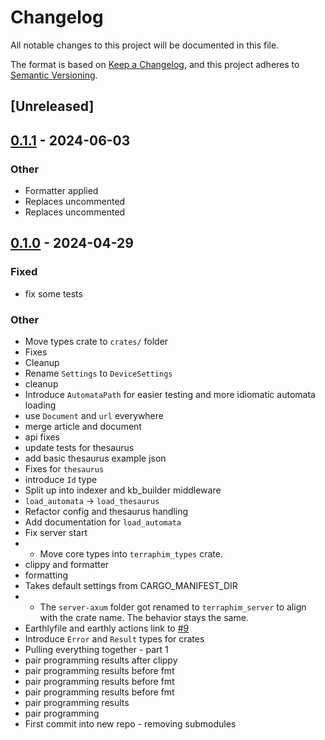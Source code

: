 # Changelog
All notable changes to this project will be documented in this file.

The format is based on [Keep a Changelog](https://keepachangelog.com/en/1.0.0/),
and this project adheres to [Semantic Versioning](https://semver.org/spec/v2.0.0.html).

## [Unreleased]

## [0.1.1](https://github.com/terraphim/terraphim-ai/compare/terraphim_automata-v0.1.0...terraphim_automata-v0.1.1) - 2024-06-03

### Other
- Formatter applied
- Replaces uncommented
- Replaces uncommented

## [0.1.0](https://github.com/terraphim/terraphim-ai/releases/tag/terraphim_automata-v0.1.0) - 2024-04-29

### Fixed
- fix some tests

### Other
- Move types crate to `crates/` folder
- Fixes
- Cleanup
- Rename `Settings` to `DeviceSettings`
- cleanup
- Introduce `AutomataPath` for easier testing and more idiomatic automata loading
- use `Document` and `url` everywhere
- merge article and document
- api fixes
- update tests for thesaurus
- add basic thesaurus example json
- Fixes for `thesaurus`
- introduce `Id` type
- Split up into indexer and kb_builder middleware
- `load_automata` -> `load_thesaurus`
- Refactor config and thesaurus handling
- Add documentation for `load_automata`
- Fix server start
- - Move core types into `terraphim_types` crate.
- clippy and formatter
- formatting
- Takes default settings from CARGO_MANIFEST_DIR
- * The `server-axum` folder got renamed to `terraphim_server` to align with the crate name. The behavior stays the same.
- Earthlyfile and earthly actions link to [#9](https://github.com/terraphim/terraphim-ai/pull/9)
- Introduce `Error` and `Result` types for crates
- Pulling everything together - part 1
- pair programming results after clippy
- pair programming results before fmt
- pair programming results before fmt
- pair programming results before fmt
- pair programming results
- pair programming
- First commit into new repo - removing submodules
